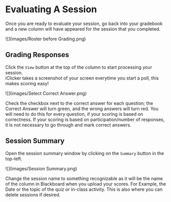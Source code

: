 # Evaluating A Session

Once you are ready to evaluate your session, go back into your gradebook and a new column will have appeared for the session that you completed.

![](images/Roster before Grading.png)

## Grading Responses

Click the `View` button at the top of the column to start processing your session.  
iClicker takes a screenshot of your screen everytime you start a poll, this makes scoring easy!

![](images/Select Correct Answer.png)

Check the checkbox next to the correct answer for each question; the Correct Answer will turn green, and the wrong answers will turn red. You will need to do this for every question, if your scoring is based on correctness. If your scoring is based on participation/number of responses, it is not necessary to go through and mark correct answers.

## Session Summary

Open the session summary window by clicking on the `Summary` button in the top-left.

![](images/Session Summary.png)

Change the session name to something recognizable as it will be the name of the column in Blackboard when you upload your scores. For Example, the Date or the topic of the quiz or in-class activity. This is also where you can delete sessions if desired.


